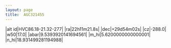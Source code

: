 ```yaml
---
layout: page
title:  AGC321455
--- 
```

|alt id|HVC86.18-21.32-277|
|ra|22h11m21.8s|
|dec|+29d54m02s|
|cz|-288.0|
|w50|17.0|
|abar|9.5393920141694561|
|m_hi|5.6200000000000001|
|n_hi|18.931499281194988|
